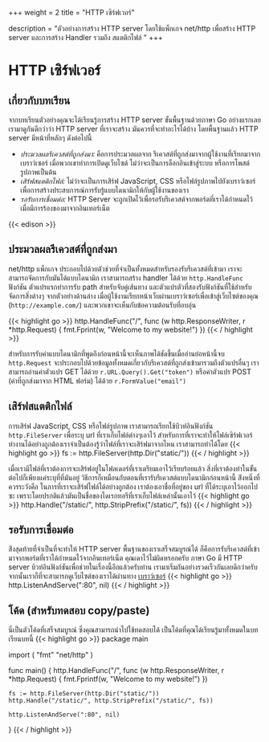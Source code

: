 +++
weight = 2
title = "HTTP เซิร์ฟเวอร์"

description = "ตัวอย่างการสร้าง HTTP server โดยใช้แพ็กเกจ net/http เพื่อสร้าง HTTP server และการสร้าง Handler รวมถึง สแตติกไฟล์ "
+++

# HTTP เซิร์ฟเวอร์

## เกี่ยวกับบทเรียน
จากบทเรียนตัวอย่างคุณจะได้เรียนรู้การสร้าง HTTP server ขั้นพื้นฐานด้วยภาษา Go
อย่างแรกเลย เรามาดูกันดีกว่าว่า HTTP server ที่เราจะสร้าง มันควรที่จะทำอะไรได้บ้าง
โดยพื้นฐานแล้ว HTTP server มีหน้าที่หลักๆ ดังต่อไปนี้

* *ประมวลผลรีเควสต์ที่ถูกส่งมา:* คือการประมวลผลจาก รีเควสต์ที่ถูกส่งมาจากผู้ใช้งานที่เรียกมาจากเบราว์เซอร์ เมื่อพวกเขาทำการเปิดดูเว็บไซต์  ไม่ว่าจะเป็นการล็อกอินเข้าสู่ระบบ หรือการโพสต์รูปภาพเป็นต้น
* *เสิร์ฟสแตติกไฟล์:* ไม่ว่าจะเป็นการเสิร์ฟ JavaScript, CSS หรือไฟล์รูปภาพไปยังเบราว์เซอร์ เพื่อการสร้างประสบการณ์การรับรู้แบบไดนามิกให้กับผู้ใช้งานของเรา
* *รอรับการเชื่อมต่อ:* HTTP Server จะถูกเปิดไว้เพื่อรอรับรีเควสต์จากพอร์ตที่เราได้กำหนดไว้ เมื่อมีการร้องของมาจากอินเทอร์เน็ต

{{< edison >}}

## ประมวลผลรีเควสต์ที่ถูกส่งมา
net/http แพ็กเกจ ประกอบไปด้วยตัวช่วยที่จำเป็นทั้งหมดสำหรับรองรับรีเควสต์ที่เข้ามา เราจะสามารถจัดการกับมันได้แบบไดนามิก
เราสามารถสร้าง handler ได้ด้วย `http.HandleFunc` ฟังก์ชัน ตัวแปรแรกทำการรับ path สำหรับจับคู่เส้นทาง และตัวแปรตัวที่สองรับฟังก์ชันที่ใช้สำหรับจัดการสิ่งต่างๆ
จากตัวอย่างด้านล่าง เมื่อผู้ใช้งานเรียกหน้าเว็บผ่านเบราว์เซอร์เพื่อเข้าสู่เว็บไซต์ของคุณ (`http://example.com/`) และพวกเขาจะเห็นกับข้อความต้อนรับที่อบอุ่น

{{< highlight go >}}
http.HandleFunc("/", func (w http.ResponseWriter, r *http.Request) {
	fmt.Fprint(w, "Welcome to my website!")
})
{{< / highlight >}}

สำหรับการรับค่าแบบไดนามิกที่พูดถึงก่อนหน้านี้จะเห็นภาพได้ชัดขึ้นเมื่ออ่านย่อหน้านี้จบ `http.Request` จะประกอบไปด้วยข้อมูลทั้งหมดเกี่ยวกับรีเควสต์ที่ถูกส่งเข้ามารวมถึงตัวแปรอื่นๆ
เราสามารถอ่านค่าตัวแปร GET ได้ด้วย `r.URL.Query().Get("token")` หรือค่าตัวแปร POST (ค่าที่ถูกส่งมาจาก HTML ฟอร์ม) ได้ด้วย `r.FormValue("email")`

## เสิร์ฟสแตติกไฟล์
การเสิร์ฟ JavaScript, CSS หรือไฟล์รูปภาพ เราสามารถเรียกใช้บิวท์อินฟังก์ชัน `http.FileServer` เพื่อระบุ url ที่เราเก็บไฟล์ต่างๆเอาไว้
สำหรับการที่เราจะทำให้ไฟล์เซิร์ฟเวอร์ทำงานได้อย่างถูกต้องเราจำเป็นต้องรู้ว่าไฟล์ที่เราจะเสิร์ฟมาจากไหน เราสามารถทำได้โดย
{{< highlight go >}}
fs := http.FileServer(http.Dir("static/"))
{{< / highlight >}}

เมื่อเรามีไฟล์ที่เราต้องการจะเสิร์ฟอยู่ในโฟลเดอร์ที่เราเตรียมเอาไว้เรียบร้อยแล้ว สิ่งที่เราต้องทำในขั้นต่อไปก็เพียงแค่ระบุที่ที่มันอยู่
วิธีการก็เหมือนกับตอนที่เรารับรีเควสต์แบบไดนามิกก่อนหน้านี้ ส่ิงหนึ่งที่ควรระวังคือ ในการที่เราจะเสิร์ฟไฟล์ได้อย่างถูกต้อง เราต้องเอาชื่อที่อยู่ของ url ที่ได้ระบุเอาไว้ออกไปซะ เพราะโดยปรกติแล้วมันเป็นชื่อของไดเรกทอรีที่เราเก็บไฟล์เหล่านั้นเอาไว้
{{< highlight go >}}
http.Handle("/static/", http.StripPrefix("/static/", fs))
{{< / highlight >}}

## รอรับการเชื่อมต่อ
ส่ิงสุดท้ายที่จำเป็นที่จะทำให้ HTTP server พื้นฐานของเราเสร็จสมบูรณ์ได้ ก็คือการรับรีเควสต์ที่เข้ามาจากพอร์ตที่เราได้กำหนดไว้จากอินเทอร์เน็ต
คุณเดาไว้ไม่ผิดหรอกครับ ภาษา Go มี HTTP server บิวท์อินฟังก์ชันเพื่อช่วยในเรื่องนี้อีกแล้วครับท่าน เรามาเริ่มกันอย่างรวดเร็วกันเลยดีกว่าครับ จากนั้นเราก็ที่จะสามารถดูเว็บไซต์ของเราได้ผ่านทาง <a href="http://localhost/" target="_blank">เบราว์เซอร์</a>
{{< highlight go >}}
http.ListenAndServe(":80", nil)
{{< / highlight >}}

## โค้ด (สำหรับทดสอบ copy/paste)
นี่เป็นตัวโค้ดที่เสร็จสมบูรณ์ ซึ่งคุณสามารถนำไปใช้ทดสอบได้ เป็นโค้ดที่คุณได้เรียนรู้มาทั้งหมดในบทเรียนบทนี้
{{< highlight go >}}
package main

import (
	"fmt"
	"net/http"
)

func main() {
	http.HandleFunc("/", func (w http.ResponseWriter, r *http.Request) {
		fmt.Fprintf(w, "Welcome to my website!")
	})

	fs := http.FileServer(http.Dir("static/"))
	http.Handle("/static/", http.StripPrefix("/static/", fs))

	http.ListenAndServe(":80", nil)
}
{{< / highlight >}}
